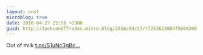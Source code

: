 ```yaml
---
layout: post
microblog: true
date: 2016-04-27 22:56 +1300
guid: http://JacksonOfTrades.micro.blog/2016/04/27/t725262300475699200.html
---
```

Out of milk [t.co/S1uNc3gBc...](https://t.co/S1uNc3gBce)
